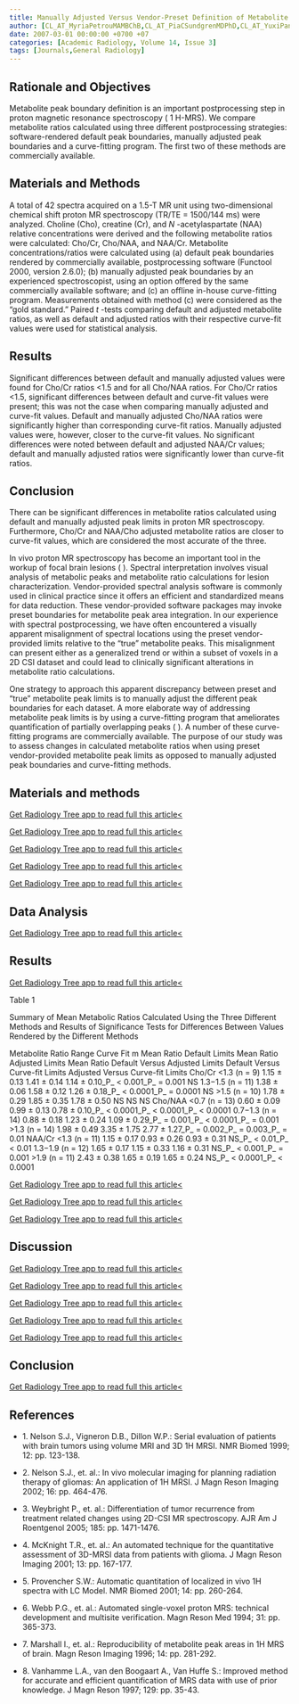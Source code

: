 ```yaml
---
title: Manually Adjusted Versus Vendor-Preset Definition of Metabolite Boundaries
author: [CL_AT_MyriaPetrouMAMBChB,CL_AT_PiaCSundgrenMDPhD,CL_AT_YuxiPangPhD,CL_AT_SuzanRohrerBARTRMR,CL_AT_BradleyFoersterMD,CL_AT_ThomasLChenevertPhD]
date: 2007-03-01 00:00:00 +0700 +07
categories: [Academic Radiology, Volume 14, Issue 3]
tags: [Journals,General Radiology]
---
```

## Rationale and Objectives

Metabolite peak boundary definition is an important postprocessing step in proton magnetic resonance spectroscopy (  1 H-MRS). We compare metabolite ratios calculated using three different postprocessing strategies: software-rendered default peak boundaries, manually adjusted peak boundaries and a curve-fitting program. The first two of these methods are commercially available.

## Materials and Methods

A total of 42 spectra acquired on a 1.5-T MR unit using two-dimensional chemical shift proton MR spectroscopy (TR/TE = 1500/144 ms) were analyzed. Choline (Cho), creatine (Cr), and _N_ -acetylaspartate (NAA) relative concentrations were derived and the following metabolite ratios were calculated: Cho/Cr, Cho/NAA, and NAA/Cr. Metabolite concentrations/ratios were calculated using (a) default peak boundaries rendered by commercially available, postprocessing software (Functool 2000, version 2.6.0); (b) manually adjusted peak boundaries by an experienced spectroscopist, using an option offered by the same commercially available software; and (c) an offline in-house curve-fitting program. Measurements obtained with method (c) were considered as the “gold standard.” Paired _t_ -tests comparing default and adjusted metabolite ratios, as well as default and adjusted ratios with their respective curve-fit values were used for statistical analysis.

## Results

Significant differences between default and manually adjusted values were found for Cho/Cr ratios <1.5 and for all Cho/NAA ratios. For Cho/Cr ratios <1.5, significant differences between default and curve-fit values were present; this was not the case when comparing manually adjusted and curve-fit values. Default and manually adjusted Cho/NAA ratios were significantly higher than corresponding curve-fit ratios. Manually adjusted values were, however, closer to the curve-fit values. No significant differences were noted between default and adjusted NAA/Cr values; default and manually adjusted ratios were significantly lower than curve-fit ratios.

## Conclusion

There can be significant differences in metabolite ratios calculated using default and manually adjusted peak limits in proton MR spectroscopy. Furthermore, Cho/Cr and NAA/Cho adjusted metabolite ratios are closer to curve-fit values, which are considered the most accurate of the three.

In vivo proton MR spectroscopy has become an important tool in the workup of focal brain lesions ( ). Spectral interpretation involves visual analysis of metabolic peaks and metabolite ratio calculations for lesion characterization. Vendor-provided spectral analysis software is commonly used in clinical practice since it offers an efficient and standardized means for data reduction. These vendor-provided software packages may invoke preset boundaries for metabolite peak area integration. In our experience with spectral postprocessing, we have often encountered a visually apparent misalignment of spectral locations using the preset vendor-provided limits relative to the “true” metabolite peaks. This misalignment can present either as a generalized trend or within a subset of voxels in a 2D CSI dataset and could lead to clinically significant alterations in metabolite ratio calculations.

One strategy to approach this apparent discrepancy between preset and “true” metabolite peak limits is to manually adjust the different peak boundaries for each dataset. A more elaborate way of addressing metabolite peak limits is by using a curve-fitting program that ameliorates quantification of partially overlapping peaks ( ). A number of these curve-fitting programs are commercially available. The purpose of our study was to assess changes in calculated metabolite ratios when using preset vendor-provided metabolite peak limits as opposed to manually adjusted peak boundaries and curve-fitting methods.

## Materials and methods

[Get Radiology Tree app to read full this article<](https://clinicalpub.com/app)

[Get Radiology Tree app to read full this article<](https://clinicalpub.com/app)

[Get Radiology Tree app to read full this article<](https://clinicalpub.com/app)

[Get Radiology Tree app to read full this article<](https://clinicalpub.com/app)

[Get Radiology Tree app to read full this article<](https://clinicalpub.com/app)

## Data Analysis

[Get Radiology Tree app to read full this article<](https://clinicalpub.com/app)

## Results

[Get Radiology Tree app to read full this article<](https://clinicalpub.com/app)

Table 1


Summary of Mean Metabolic Ratios Calculated Using the Three Different Methods and Results of Significance Tests for Differences Between Values Rendered by the Different Methods


Metabolite Ratio Range Curve Fit m Mean Ratio Default Limits Mean Ratio Adjusted Limits Mean Ratio Default Versus Adjusted Limits Default Versus Curve-fit Limits Adjusted Versus Curve-fit Limits Cho/Cr <1.3 (n = 9) 1.15 ± 0.13 1.41 ± 0.14 1.14 ± 0.10_P_ < 0.001_P_ = 0.001 NS 1.3−1.5 (n = 11) 1.38 ± 0.06 1.58 ± 0.12 1.26 ± 0.18_P_ < 0.0001_P_ = 0.0001 NS >1.5 (n = 10) 1.78 ± 0.29 1.85 ± 0.35 1.78 ± 0.50 NS NS NS Cho/NAA <0.7 (n = 13) 0.60 ± 0.09 0.99 ± 0.13 0.78 ± 0.10_P_ < 0.0001_P_ < 0.0001_P_ < 0.0001 0.7−1.3 (n = 14) 0.88 ± 0.18 1.23 ± 0.24 1.09 ± 0.29_P_ = 0.001_P_ < 0.0001_P_ = 0.001 >1.3 (n = 14) 1.98 ± 0.49 3.35 ± 1.75 2.77 ± 1.27_P_ = 0.002_P_ = 0.003_P_ = 0.01 NAA/Cr <1.3 (n = 11) 1.15 ± 0.17 0.93 ± 0.26 0.93 ± 0.31 NS_P_ < 0.01_P_ < 0.01 1.3−1.9 (n = 12) 1.65 ± 0.17 1.15 ± 0.33 1.16 ± 0.31 NS_P_ < 0.001_P_ = 0.001 >1.9 (n = 11) 2.43 ± 0.38 1.65 ± 0.19 1.65 ± 0.24 NS_P_ < 0.0001_P_ < 0.0001

[Get Radiology Tree app to read full this article<](https://clinicalpub.com/app)

[Get Radiology Tree app to read full this article<](https://clinicalpub.com/app)

[Get Radiology Tree app to read full this article<](https://clinicalpub.com/app)

## Discussion

[Get Radiology Tree app to read full this article<](https://clinicalpub.com/app)

[Get Radiology Tree app to read full this article<](https://clinicalpub.com/app)

[Get Radiology Tree app to read full this article<](https://clinicalpub.com/app)

[Get Radiology Tree app to read full this article<](https://clinicalpub.com/app)

[Get Radiology Tree app to read full this article<](https://clinicalpub.com/app)

## Conclusion

[Get Radiology Tree app to read full this article<](https://clinicalpub.com/app)

## References

- 1\. Nelson S.J., Vigneron D.B., Dillon W.P.: Serial evaluation of patients with brain tumors using volume MRI and 3D 1H MRSI. NMR Biomed 1999; 12: pp. 123-138.


- 2\. Nelson S.J., et. al.: In vivo molecular imaging for planning radiation therapy of gliomas: An application of 1H MRSI. J Magn Reson Imaging 2002; 16: pp. 464-476.


- 3\. Weybright P., et. al.: Differentiation of tumor recurrence from treatment related changes using 2D-CSI MR spectroscopy. AJR Am J Roentgenol 2005; 185: pp. 1471-1476.


- 4\. McKnight T.R., et. al.: An automated technique for the quantitative assessment of 3D-MRSI data from patients with glioma. J Magn Reson Imaging 2001; 13: pp. 167-177.


- 5\. Provencher S.W.: Automatic quantitation of localized in vivo 1H spectra with LC Model. NMR Biomed 2001; 14: pp. 260-264.


- 6\. Webb P.G., et. al.: Automated single-voxel proton MRS: technical development and multisite verification. Magn Reson Med 1994; 31: pp. 365-373.


- 7\. Marshall I., et. al.: Reproducibility of metabolite peak areas in 1H MRS of brain. Magn Reson Imaging 1996; 14: pp. 281-292.


- 8\. Vanhamme L.A., van den Boogaart A., Van Huffe S.: Improved method for accurate and efficient quantification of MRS data with use of prior knowledge. J Magn Reson 1997; 129: pp. 35-43.